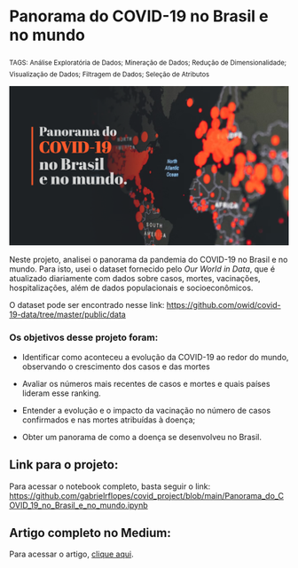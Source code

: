 # Panorama do COVID-19 no Brasil e no mundo
<sub>TAGS: Análise Exploratória de Dados; Mineração de Dados; Redução de Dimensionalidade; Visualização de Dados; Filtragem de Dados; Seleção de Atributos

<p align="center">
  <img src="capa_cvd_git.png" >
</p>

Neste projeto, analisei o panorama da pandemia do COVID-19 no Brasil e no mundo. Para isto, usei o dataset fornecido pelo *Our World in Data*, que é atualizado diariamente com dados sobre casos, mortes, vacinações, hospitalizações, além de dados populacionais e socioeconômicos.

O dataset pode ser encontrado nesse link: https://github.com/owid/covid-19-data/tree/master/public/data

### Os objetivos desse projeto foram:

- Identificar como aconteceu a evolução da COVID-19 ao redor do mundo, observando o crescimento dos casos e das mortes

- Avaliar os números mais recentes de casos e mortes e quais países lideram esse ranking.

- Entender a evolução e o impacto da vacinação no número de casos confirmados e nas mortes atribuídas à doença;

- Obter um panorama de como a doença se desenvolveu no Brasil.

## Link para o projeto:

Para acessar o notebook completo, basta seguir o link: https://github.com/gabrielrflopes/covid_project/blob/main/Panorama_do_COVID_19_no_Brasil_e_no_mundo.ipynb

## Artigo completo no Medium:

Para acessar o artigo, [clique aqui](https://medium.com/@grflopes/panorama-do-covid-19-no-brasil-e-no-mundo-a67cfb94af5f).
